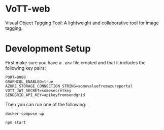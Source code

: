 # VoTT-web
Visual Object Tagging Tool: A lightweight and collaborative tool for image tagging.

# Development Setup
First make sure you have a `.env` file created and that it includes the following key pairs:

```
PORT=8080
GRAPHIQL_ENABLED=true
AZURE_STORAGE_CONNECTION_STRING=somevaluefromazureportal
VOTT_JWT_SECRET=somesecretkey
SENDGRID_API_KEY=apikeyfromsendgrid
```

Then you can run one of the following:

```
docker-compose up
```

```
npm start
```

